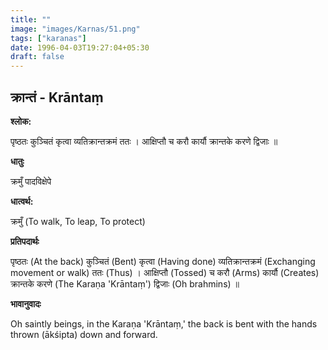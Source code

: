 ```yaml
---
title: ""
image: "images/Karnas/51.png"
tags: ["karanas"]
date: 1996-04-03T19:27:04+05:30
draft: false
---
```


## क्रान्तं - Krāntaṃ

**श्लोक:**

पृष्ठतः कुञ्चितं कृत्वा व्यतिक्रान्तक्रमं ततः । आक्षिप्तौ च करौ कार्यौ क्रान्तके करणे द्विजाः ॥

**धातुः**

क्रमुँ पादविक्षेपे

**धात्वर्थ:**

क्रमुँ (To walk, To leap, To protect)

**प्रतिपदार्थः**

पृष्ठतः (At the back) कुञ्चितं (Bent) कृत्वा (Having done) व्यतिक्रान्तक्रमं (Exchanging movement or walk) ततः (Thus) । आक्षिप्तौ (Tossed) च करौ (Arms) कार्यौ (Creates) क्रान्तके करणे (The Karaṇa 'Krāntaṃ') द्विजाः (Oh brahmins) ॥

**भावानुवादः**

Oh saintly beings, in the Karaṇa 'Krāntaṃ,' the back is bent with the hands thrown (ākśipta) down and forward.
